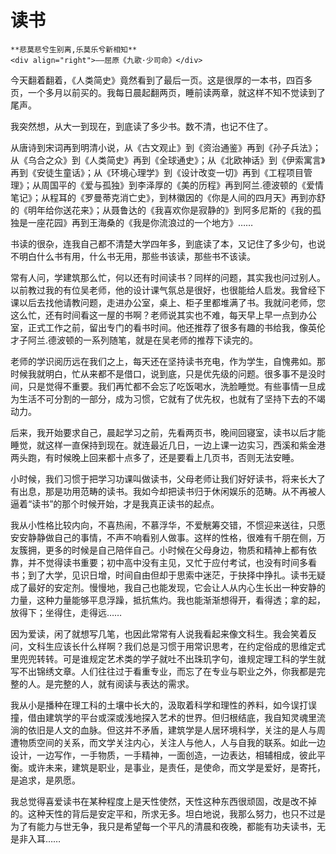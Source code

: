 # 读书

``` admonish note 
**悲莫悲兮生别离,乐莫乐兮新相知**       
<div align="right">——屈原《九歌·少司命》</div>
```

今天翻着翻着，《人类简史》竟然看到了最后一页。这是很厚的一本书，四百多页，一个多月以前买的。我每日晨起翻两页，睡前读两章，就这样不知不觉读到了尾声。

我突然想，从大一到现在，到底读了多少书。数不清，也记不住了。

从唐诗到宋词再到明清小说，从《古文观止》到《资治通鉴》再到《孙子兵法》；从《乌合之众》到《人类简史》再到《全球通史》；从《北欧神话》到《伊索寓言》再到《安徒生童话》；从《环境心理学》到《设计改变一切》再到《工程项目管理》；从周国平的《爱与孤独》到李泽厚的《美的历程》再到阿兰.德波顿的《爱情笔记》；从程耳的《罗曼蒂克消亡史》，到林徽因的《你是人间的四月天》再到亦舒的《明年给你送花来》；从聂鲁达的《我喜欢你是寂静的》到阿多尼斯的《我的孤独是一座花园》再到王海桑的《我是你流浪过的一个地方》……

书读的很杂，连我自己都不清楚大学四年多，到底读了本，又记住了多少句，也说不明白什么书有用，什么书无用，那些书该读，那些书不该读。

常有人问，学建筑那么忙，何以还有时间读书？同样的问题，其实我也问过别人。以前教过我的有位吴老师，他的设计课气氛总是很好，也很能给人启发。我曾经下课以后去找他请教问题，走进办公室，桌上、柜子里都堆满了书。我就问老师，您这么忙，还有时间看这一屋的书啊？老师说其实也不难，每天早上早一点到办公室，正式工作之前，留出专门的看书时间。他还推荐了很多有趣的书给我，像英伦才子阿兰.德波顿的一系列随笔，就是在吴老师的推荐下读完的。

老师的学识阅历远在我们之上，每天还在坚持读书充电，作为学生，自愧弗如。那时候我就明白，忙从来都不是借口，说到底，只是优先级的问题。很多事不是没时间，只是觉得不重要。我们再忙都不会忘了吃饭喝水，洗脸睡觉。有些事情一旦成为生活不可分割的一部分，成为习惯，它就有了优先权，也就有了坚持下去的不竭动力。

后来，我开始要求自己，晨起学习之前，先看两页书，晚间回寝室，读书以后才能睡觉，就这样一直保持到现在。就连最近几日，一边上课一边实习，西溪和紫金港两头跑，有时候晚上回来都十点多了，还是要看上几页书，否则无法安睡。

小时候，我们习惯于把学习功课叫做读书，父母老师让我们好好读书，将来长大了有出息，那是功用范畴的读书。我如今却把读书归于休闲娱乐的范畴。从不再被人逼着“读书”的那个时候开始，才是我真正读书的起点。

我从小性格比较内向，不喜热闹，不慕浮华，不爱觥筹交错，不惯迎来送往，只愿安安静静做自己的事情，不声不响看别人做事。这样的性格，很难有千朋在侧，万友簇拥，更多的时候是自己陪伴自己。小时候在父母身边，物质和精神上都有依靠，并不觉得读书重要；初中高中没有主见，又忙于应付考试，也没有时间多看书；到了大学，见识日增，时间自由但却于思索中迷茫，于抉择中挣扎。读书无疑成了最好的安定剂。慢慢地，我自己也能发现，它会让人从内心生长出一种安静的力量，这种力量能够平息浮躁，抵抗焦灼。我也能渐渐想得开，看得透；拿的起，放得下；坐得住，走得远……

因为爱读，闲了就想写几笔，也因此常常有人说我看起来像文科生。我会笑着反问，文科生应该长什么样啊？我们总是习惯于用常识思考，在约定俗成的思维定式里兜兜转转。可是谁规定艺术类的学子就吐不出珠玑字句，谁规定理工科的学生就写不出锦绣文章。人们往往过于看重专业，而忘了在专业与职业之外，你我都是完整的人。是完整的人，就有阅读与表达的需求。

我从小是播种在理工科的土壤中长大的，汲取着科学和理性的养料，如今误打误撞，借由建筑学的平台或深或浅地探入艺术的世界。但归根结底，我自知灵魂里流淌的依旧是人文的血脉。但这并不矛盾，建筑学是人居环境科学，关注的是人与周遭物质空间的关系，而文学关注内心，关注人与他人，人与自我的联系。如此一边设计，一边写作，一手物质，一手精神，一面创造，一边表达，相辅相成，彼此平衡。或许未来，建筑是职业，是事业，是责任，是使命，而文学是爱好，是寄托，是追求，是夙愿。

我总觉得喜爱读书在某种程度上是天性使然，天性这种东西很顽固，改是改不掉的。这种天性的背后是安定平和，所求无多。坦白地说，我那么努力，也只不过是为了有能力与世无争，我只是希望每一个平凡的清晨和夜晚，都能有功夫读书，无是非入耳……
